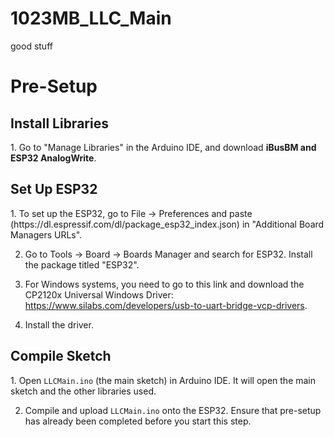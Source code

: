 # 1023MB_LLC_Main
 good stuff

<h1>Pre-Setup</h1>
<h3>
<h2>Install Libraries</h2>
1. Go to "Manage Libraries" in the Arduino IDE, and download <strong>iBusBM and ESP32 AnalogWrite</strong>.

<h2>Set Up ESP32</h2>
1. To set up the ESP32, go to File -> Preferences and paste (https://dl.espressif.com/dl/package_esp32_index.json) in "Additional Board Managers URLs".

2. Go to Tools -> Board -> Boards Manager and search for ESP32. Install the package titled "ESP32".

3. For Windows systems, you need to go to this link and download the CP2120x Universal Windows Driver: https://www.silabs.com/developers/usb-to-uart-bridge-vcp-drivers.

4. Install the driver.


<h2>Compile Sketch</h2>
1. Open <code>LLCMain.ino</code> (the main sketch) in Arduino IDE. It will open the main sketch and the other libraries used.

2. Compile and upload <code>LLCMain.ino</code> onto the ESP32. Ensure that pre-setup has already been completed before you start this step.